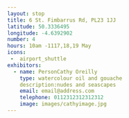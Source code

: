 ```yaml
---
layout: stop
title: 6 St. Fimbarrus Rd, PL23 1JJ
latitude: 50.3336495
longitude: -4.6392902
number: 4
hours: 10am -1117,18,19 May
icons:
 -  airport_shuttle
exhibitors: 
  - name: PersonCathy Oreilly
    type: watercolour oil and gouache
    description:nudes and seascapes
    email: email@address.com
    telephone: 0112312312312312
    image: images/cathyimage.jpg
---
```

